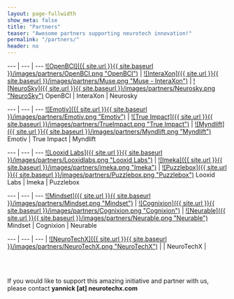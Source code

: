```yaml
---
layout: page-fullwidth
show_meta: false
title: "Partners"
teaser: "Awesome partners supporting neurotech innovation!"
permalink: "/partners/"
header: no
---
```


<div class="contributor" markdown="1">

--- | --- | ---
[![OpenBCI]({{ site.url }}{{ site.baseurl }}/images/partners/OpenBCI.png "OpenBCI")](http://www.openbci.com) | [![InteraXon]({{ site.url }}{{ site.baseurl }}/images/partners/Muse.png "Muse - InteraXon")](http://choosemuse.com/) | [![NeuroSky]({{ site.url }}{{ site.baseurl }}/images/partners/Neurosky.png "NeuroSky")](http://www.neurosky.com)
OpenBCI | InteraXon | Neurosky

--- | --- | ---
[![Emotiv]({{ site.url }}{{ site.baseurl }}/images/partners/Emotiv.png "Emotiv")](https://www.emotiv.com/) | [![True Impact]({{ site.url }}{{ site.baseurl }}/images/partners/TrueImpact.png "True Impact")](http://www.trueimpact.ca/) | [![Myndlift]({{ site.url }}{{ site.baseurl }}/images/partners/Myndlift.png "Myndlift")](http://www.myndlift.com/)
Emotiv | True Impact | Myndlift

--- | --- | ---
[![Looxid Labs]({{ site.url }}{{ site.baseurl }}/images/partners/Looxidlabs.png "Looxid Labs")](http://looxidlabs.com/) | [![Imeka]({{ site.url }}{{ site.baseurl }}/images/partners/imeka.png "Imeka")](https://www.imeka.ca/) | [![Puzzlebox]({{ site.url }}{{ site.baseurl }}/images/partners/Puzzlebox.png "Puzzlebox")](https://puzzlebox.io/)
Looxid Labs | Imeka | Puzzlebox

--- | --- | ---
[![Mindset]({{ site.url }}{{ site.baseurl }}/images/partners/Mindset.png "Mindset")](https://www.thinkmindset.com/) | [![Cognixion]({{ site.url }}{{ site.baseurl }}/images/partners/Cognixion.png "Cognixion")](https://www.cognixion.com/) | [![Neurable]({{ site.url }}{{ site.baseurl }}/images/partners/Neurable.png "Neurable")](http://www.neurable.com/)
Mindset | Cognixion | Neurable

--- | --- | ---
 | [![NeuroTechX]({{ site.url }}{{ site.baseurl }}/images/partners/NeuroTechX.png "NeuroTechX")](http://www.NeuroTechX.com) | 
 | NeuroTechX | 

</div>

<br />
<br />
<p>
If you would like to support this amazing initiative and partner with us, please contact <strong>yannick [at] neurotechx.com</strong>
</p>
